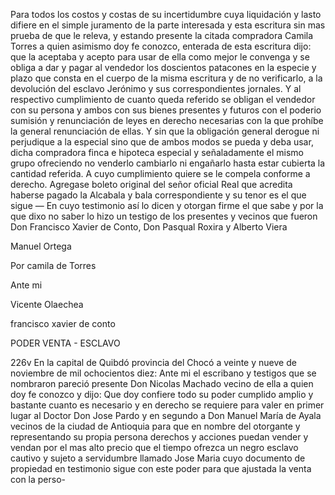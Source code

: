 Para todos los costos y costas de su incertidumbre cuya liquidación y lasto difiere en el simple juramento de la parte interesada y esta escritura sin mas prueba de que le releva, y estando presente la citada compradora Camila Torres a quien asimismo doy fe conozco, enterada de esta escritura dijo: que la aceptaba y acepto para usar de ella como mejor le convenga y se obliga a dar y pagar al vendedor los doscientos patacones en la especie y plazo que consta en el cuerpo de la misma escritura y de no verificarlo, a la devolución del esclavo Jerónimo y sus correspondientes jornales. Y al respectivo cumplimiento de cuanto queda referido se obligan el vendedor con su persona y ambos con sus bienes presentes y futuros con el poderio sumisión y renunciación de leyes en derecho necesarias con la que prohíbe la general renunciación de ellas. Y sin que la obligación general derogue ni perjudique a la especial sino que de ambos modos se pueda y deba usar, dicha compradora finca e hipoteca especial y señaladamente el mismo grupo ofreciendo no venderlo cambiarlo ni engañarlo hasta estar cubierta la cantidad referida. A cuyo cumplimiento quiere se le compela conforme a derecho. Agregase boleto original del señor oficial Real que acredita haberse pagado la Alcabala y bala correspondiente y su tenor es el que sigue — En cuyo testimonio así lo dicen y otorgan firme el que sabe y por la que dixo no saber lo hizo un testigo de los presentes y vecinos que fueron Don Francisco Xavier de Conto, Don Pasqual Roxira y Alberto Viera

Manuel Ortega

Por camila de Torres

Ante mi

Vicente Olaechea

francisco xavier de conto

PODER VENTA - ESCLAVO

226v En la capital de Quibdó provincia del Chocó a veinte y nueve de noviembre de mil ochocientos diez: Ante mi el escribano y testigos que se nombraron pareció presente Don Nicolas Machado vecino de ella a quien doy fe conozco y dijo: Que doy confiere todo su poder cumplido amplio y bastante cuanto es necesario y en derecho se requiere para valer en primer lugar al Doctor Don Jose Pardo y en segundo a Don Manuel María de Ayala vecinos de la ciudad de Antioquia para que en nombre del otorgante y representando su propia persona derechos y acciones puedan vender y vendan por el mas alto precio que el tiempo ofrezca un negro esclavo cautivo y sujeto a servidumbre llamado Jose Maria cuyo documento de propiedad en testimonio sigue con este poder para que ajustada la venta con la perso-